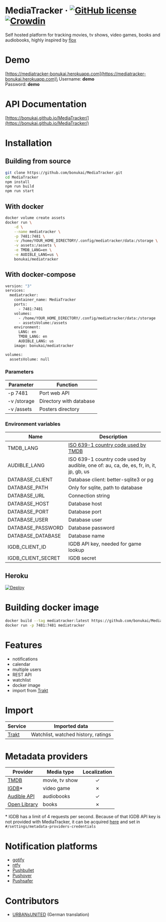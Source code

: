 # MediaTracker &middot; [![GitHub license](https://img.shields.io/badge/license-MIT-blue.svg)](https://github.com/bonukai/MediaTracker/blob/main/LICENSE) [![Crowdin](https://badges.crowdin.net/mediatracker/localized.svg)](https://crowdin.com/project/mediatracker)

Self hosted platform for tracking movies, tv shows, video games, books and audiobooks, highly inspired by [flox](https://github.com/devfake/flox)

# Demo

[https://mediatracker-bonukai.herokuapp.com](https://mediatracker-bonukai.herokuapp.com)\
Username: **demo**\
Password: **demo**

# API Documentation

[https://bonukai.github.io/MediaTracker/](https://bonukai.github.io/MediaTracker/)

# Installation

## Building from source

```bash
git clone https://github.com/bonukai/MediaTracker.git
cd MediaTracker
npm install
npm run build
npm run start
```

## With docker

```bash
docker volume create assets
docker run \
    -d \
    --name mediatracker \
    -p 7481:7481 \
    -v /home/YOUR_HOME_DIRECTORY/.config/mediatracker/data:/storage \
    -v assets:/assets \
    -e TMDB_LANG=en \
    -e AUDIBLE_LANG=us \
    bonukai/mediatracker
```

## With docker-compose

```bash
version: "3"
services:
  mediatracker:
    container_name: MediaTracker
    ports:
      - 7481:7481
    volumes:
      - /home/YOUR_HOME_DIRECTORY/.config/mediatracker/data:/storage
      - assetsVolume:/assets
    environment:
      LANG: en
      TMDB_LANG: en
      AUDIBLE_LANG: us
    image: bonukai/mediatracker

volumes:
  assetsVolume: null
```

### Parameters

| Parameter   | Function                |
| ----------- | ----------------------- |
| -p 7481     | Port web API            |
| -v /storage | Directory with database |
| -v /assets  | Posters directory       |

### Environment variables

| Name               | Description                                                                                          |
| ------------------ | ---------------------------------------------------------------------------------------------------- |
| TMDB_LANG          | [ISO 639-1 country code used by TMDB](https://developers.themoviedb.org/3/getting-started/languages) |
| AUDIBLE_LANG       | ISO 639-1 country code used by audible, one of: au, ca, de, es, fr, in, it, jp, gb, us               |
| DATABASE_CLIENT    | Database client: better-sqlite3 or pg                                                                |
| DATABASE_PATH      | Only for sqlite, path to database                                                                    |
| DATABASE_URL       | Connection string                                                                                    |
| DATABASE_HOST      | Database host                                                                                        |
| DATABASE_PORT      | Database port                                                                                        |
| DATABASE_USER      | Database user                                                                                        |
| DATABASE_PASSWORD  | Database password                                                                                    |
| DATABASE_DATABASE  | Database name                                                                                        |
| IGDB_CLIENT_ID     | IGDB API key, needed for game lookup                                                                 |
| IGDB_CLIENT_SECRET | IGDB secret                                                                                          |

## Heroku

[![Deploy](https://www.herokucdn.com/deploy/button.svg)](https://heroku.com/deploy)

# Building docker image

```bash
docker build --tag mediatracker:latest https://github.com/bonukai/MediaTracker.git
docker run -p 7481:7481 mediatracker
```

# Features

-   notifications
-   calendar
-   multiple users
-   REST API
-   watchlist
-   docker image
-   import from [Trakt](https://trakt.tv)

# Import

| Service                   | Imported data                       |
| ------------------------- | ----------------------------------- |
| [Trakt](https://trakt.tv) | Watchlist, watched history, ratings |

# Metadata providers

| Provider                                                                       | Media type     | Localization |
| ------------------------------------------------------------------------------ | -------------- | :----------: |
| [TMDB](https://www.themoviedb.org/)                                            | movie, tv show |      ✓       |
| [IGDB](https://www.igdb.com/)\*                                                | video game     |      ✗       |
| [Audible API](https://audible.readthedocs.io/en/latest/misc/external_api.html) | audiobooks     |      ✓       |
| [Open Library](https://openlibrary.org/)                                       | books          |      ✗       |

\* IGDB has a limit of 4 requests per second. Because of that IGDB API key is not provided with MediaTracker, it can be acquired [here](https://api-docs.igdb.com/#account-creation) and set in `#/settings/metadata-providers-credentials`

# Notification platforms

-   [gotify](https://gotify.net)
-   [ntfy](https://ntfy.sh)
-   [Pushbullet](https://www.pushbullet.com)
-   [Pushover](https://pushover.net)
-   [Pushsafer](https://www.pushsafer.com)

# Contributors

-   [URBANsUNITED](https://github.com/URBANsUNITED) (German translation)
